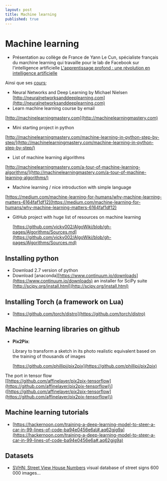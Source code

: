 ```yaml
---
layout: post
title: Machine learning
published: true
---
```


# Machine learning

* Présentation au collège de France de Yann Le Cun, spécialiste français du marchine learning qui travaille pour le lab de Facebook sur l'intelligence artificielle [L'apprentissage profond : une révolution en intelligence artificielle](https://www.college-de-france.fr/site/yann-lecun/inaugural-lecture-2016-02-04-18h00.htm)

Ainsi que ses [cours](https://www.college-de-france.fr/site/yann-lecun/course-2016-02-26-11h00.htm);

* Neural Networks and Deep Learning by Michael Nielsen [http://neuralnetworksanddeeplearning.com](http://neuralnetworksanddeeplearning.com)
* Learn machine learning course by email

[http://machinelearningmastery.com](http://machinelearningmastery.com)

* Mini starting project in python   

[http://machinelearningmastery.com/machine-learning-in-python-step-by-step/](http://machinelearningmastery.com/machine-learning-in-python-step-by-step/)

* List of machine learning algorithms

[http://machinelearningmastery.com/a-tour-of-machine-learning-algorithms/](http://machinelearningmastery.com/a-tour-of-machine-learning-algorithms/)

* Machine learning / nice introduction with simple language

[https://medium.com/machine-learning-for-humans/why-machine-learning-matters-6164faf1df12](https://medium.com/machine-learning-for-humans/why-machine-learning-matters-6164faf1df12)

* GitHub project with huge list of resources on machine learning

  [https://github.com/vicky002/AlgoWiki/blob/gh-pages/Algorithms/Sources.md](https://github.com/vicky002/AlgoWiki/blob/gh-pages/Algorithms/Sources.md)

## Installing python

* Download 2.7 version of python
* Download \[anaconda\][https://www.continuum.io/downloads](https://www.continuum.io/downloads) an installer for SciPy suite [http://scipy.org/install.html](http://scipy.org/install.html)

## Installing Torch \(a framework on Lua\)

* [https://github.com/torch/distro](https://github.com/torch/distro)

## Machine learning libraries on github

* **Pix2Pix**:

  Library to transform a sketch in its photo realistic equivalent based on the training of thousands of images

  [https://github.com/phillipi/pix2pix](https://github.com/phillipi/pix2pix)

The port in tensor flow  
\[[https://github.com/affinelayer/pix2pix-tensorflow](https://github.com/affinelayer/pix2pix-tensorflow)\] \([https://github.com/affinelayer/pix2pix-tensorflow](https://github.com/affinelayer/pix2pix-tensorflow)\)

## Machine learning tutorials

* [https://hackernoon.com/training-a-deep-learning-model-to-steer-a-car-in-99-lines-of-code-ba94e0456e6a\#.aq62gjg9a](https://hackernoon.com/training-a-deep-learning-model-to-steer-a-car-in-99-lines-of-code-ba94e0456e6a#.aq62gjg9a)

## Datasets

* [SVHN: Street View House Numbers](http://ufldl.stanford.edu/housenumbers) visual database of street signs 600 000 images...

